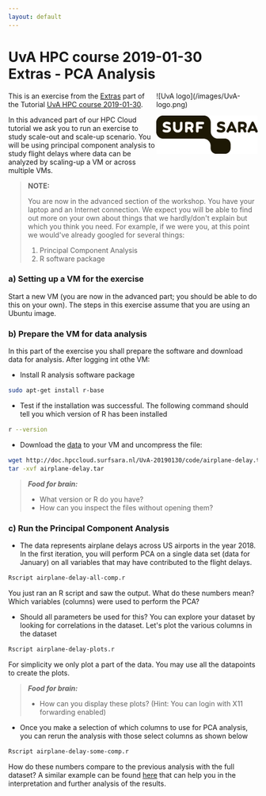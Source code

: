 ```yaml
---
layout: default
---
```


# UvA HPC course 2019-01-30  <br/> Extras - PCA Analysis

<div style="float:right;max-width:205px;" markdown="1">
![UvA logo](/images/UvA-logo.png)

![SURFsara logo](/images/SURFsara_logo.png)
</div>

This is an exercise from the [Extras](extras) part of the Tutorial [UvA HPC course 2019-01-30](.).

In this advanced part of our HPC Cloud tutorial we ask you to run an exercise to study scale-out and scale-up scenario. 
You will be using principal component analysis to study flight delays where data can be analyzed by scaling-up a VM or across multiple VMs.

>**NOTE:**
>
>You are now in the advanced section of the workshop. You have your laptop and an Internet connection. We expect you will be able to find out more on your own about things that we hardly/don't explain but which you think you need. For example, if we were you, at this point we would've already googled for several things: 
>
>1. Principal Component Analysis
>1. R software package

### a) Setting up a VM for the exercise

Start a new VM (you are now in the advanced part; you should be able to do this on your own). The steps in this exercise assume that you are using an Ubuntu image.

### b) Prepare the VM for data analysis

In this part of the exercise you shall prepare the software and download data for analysis. After logging int othe VM:

* Install R analysis software package

```sh
sudo apt-get install r-base
```

* Test if the installation was successful. The following command should tell you which version of R has been installed

```sh
r --version
```

* Download the [data](code/airplane-delay.tar) to your VM and uncompress the file:

```sh
wget http://doc.hpccloud.surfsara.nl/UvA-20190130/code/airplane-delay.tar 
tar -xvf airplane-delay.tar 
```

> **_Food for brain:_**
>
> * What version or R do you have?
> * How can you inspect the files without opening them?

### c) Run the Principal Component Analysis

* The data represents airplane delays across US airports in the year 2018. In the first iteration, you will perform PCA on a single data set (data for January) on all variables that may have contributed to the flight delays.

```sh
Rscript airplane-delay-all-comp.r
```

You just ran an R script and saw the output. What do these numbers mean? Which variables (columns) were used to perform the PCA?

* Should all parameters be used for this? You can explore your dataset by looking for correlations in the dataset. Let's plot the various columns in the dataset

```sh
Rscript airplane-delay-plots.r
```
For simplicity we only plot a part of the data. You may use all the datapoints to create the plots.

> **_Food for brain:_**
>
> * How can you display these plots? (Hint: You can login with X11 forwarding enabled)

* Once you make a selection of which columns to use for PCA analysis, you can rerun the analysis with those select columns as shown below

```sh
Rscript airplane-delay-some-comp.r
```
How do these numbers compare to the previous analysis with the full dataset? A similar example can be found [here](https://gmaclenn.github.io/articles/airport-pca-analysis/) that can help you in the interpretation and further analysis of the results.
